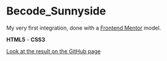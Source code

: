 # Becode_Sunnyside

My very first integration, done with a [Frontend Mentor](https://www.frontendmentor.io/?ref=challenge) model.

**HTML5** - **CSS3**

[Look at the result on the GitHub page](https://victort-github.github.io/Sunnyside/)
